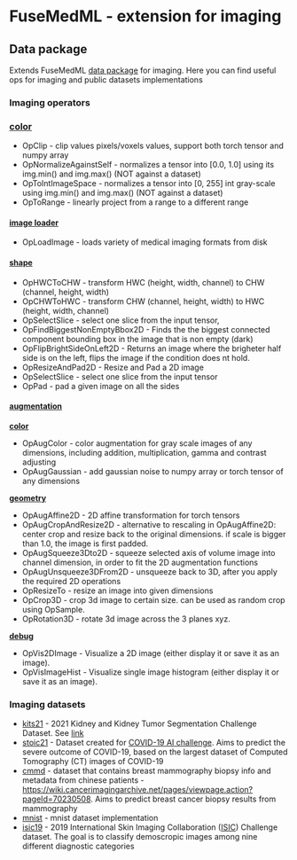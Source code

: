 # FuseMedML - extension for imaging

## Data package

Extends FuseMedML [data package](../fuse/data/README.md) for imaging.
Here you can find useful ops for imaging and public datasets implementations

### Imaging operators

### [color](data/ops/color.py)

* OpClip - clip values pixels/voxels values, support both torch tensor and numpy array
* OpNormalizeAgainstSelf - normalizes a tensor into [0.0, 1.0] using its img.min() and img.max() (NOT against a dataset)
* OpToIntImageSpace - normalizes a tensor into [0, 255] int gray-scale using img.min() and img.max() (NOT against a dataset)
* OpToRange - linearly project from a range to a different range

#### [image loader](data/ops/image_loader.py)

* OpLoadImage - loads variety of medical imaging formats from disk

#### [shape](data/ops/shape_ops.py)

* OpHWCToCHW - transform HWC (height, width, channel) to CHW (channel, height, width)
* OpCHWToHWC - transform CHW (channel, height, width) to HWC (height, width, channel)
* OpSelectSlice - select one slice from the input tensor, 
* OpFindBiggestNonEmptyBbox2D - Finds the the biggest connected component bounding box in the image that is non empty (dark)
* OpFlipBrightSideOnLeft2D - Returns an image where the brigheter half side is on the left, flips the image if the condition does nt hold.
* OpResizeAndPad2D - Resize and Pad a 2D image
* OpSelectSlice - select one slice from the input tensor
* OpPad - pad a given image on all the sides

#### [augmentation](data/ops/aug/)

[**color**](data/ops/aug/color.py)

* OpAugColor - color augmentation for gray scale images of any dimensions, including addition, multiplication, gamma and contrast adjusting 
* OpAugGaussian - add gaussian noise to numpy array or torch tensor of any dimensions
  
[**geometry**](data/ops/aug/geometry.py)

* OpAugAffine2D -  2D affine transformation for torch tensors
* OpAugCropAndResize2D - alternative to rescaling in OpAugAffine2D: center crop and resize back to the original dimensions. if scale is bigger than 1.0, the image is first padded.
* OpAugSqueeze3Dto2D - squeeze selected axis of volume image into channel dimension, in order to fit the 2D augmentation functions
* OpAugUnsqueeze3DFrom2D - unsqueeze back to 3D, after you apply the required 2D operations
* OpResizeTo - resize an image into given dimensions
* OpCrop3D - crop 3d image to certain size. can be used as random crop using OpSample.
* OpRotation3D - rotate 3d image across the 3 planes xyz.

[**debug**](data/ops/ops_debug.py)

* OpVis2DImage - Visualize a 2D image (either display it or save it as an image).
* OpVisImageHist - Visualize single image histogram (either display it or save it as an image).

### Imaging datasets

* [kits21](datasets/kits21.py) - 2021 Kidney and Kidney Tumor Segmentation Challenge Dataset. See [link](https://github.com/neheller/kits21)
* [stoic21](datasets/stoic21.py) - Dataset created for [COVID-19 AI challenge](https://stoic2021.grand-challenge.org/). Aims to predict the severe outcome of COVID-19, based on the largest dataset of Computed Tomography (CT) images of COVID-19
* [cmmd](datasets/cmmd.py) - dataset that contains breast mammography biopsy info and metadata from chinese patients - https://wiki.cancerimagingarchive.net/pages/viewpage.action?pageId=70230508. Aims to predict breast cancer biopsy results from mammography
* [mnist](datasets/mnist.py) - mnist dataset implementation
* [isic19](datasets/isic.py) - 2019 International Skin Imaging Collaboration ([ISIC](https://challenge.isic-archive.com/landing/2019/)) Challenge dataset. The goal is to classify demoscropic images among nine different diagnostic categories

